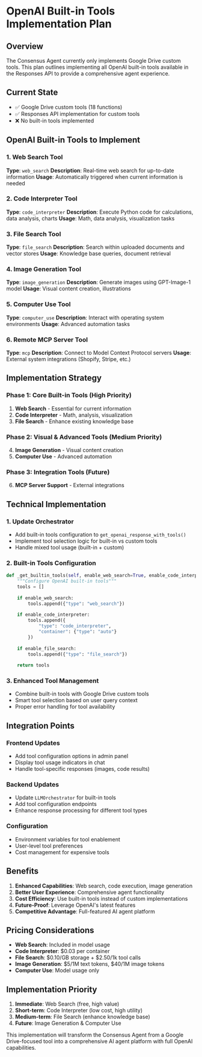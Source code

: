 # OpenAI Built-in Tools Implementation Plan

## Overview
The Consensus Agent currently only implements Google Drive custom tools. This plan outlines implementing all OpenAI built-in tools available in the Responses API to provide a comprehensive agent experience.

## Current State
- ✅ Google Drive custom tools (18 functions)
- ✅ Responses API implementation for custom tools
- ❌ No built-in tools implemented

## OpenAI Built-in Tools to Implement

### 1. Web Search Tool
**Type**: `web_search`
**Description**: Real-time web search for up-to-date information
**Usage**: Automatically triggered when current information is needed

### 2. Code Interpreter Tool  
**Type**: `code_interpreter`
**Description**: Execute Python code for calculations, data analysis, charts
**Usage**: Math, data analysis, visualization tasks

### 3. File Search Tool
**Type**: `file_search`
**Description**: Search within uploaded documents and vector stores
**Usage**: Knowledge base queries, document retrieval

### 4. Image Generation Tool
**Type**: `image_generation`
**Description**: Generate images using GPT-Image-1 model
**Usage**: Visual content creation, illustrations

### 5. Computer Use Tool
**Type**: `computer_use`
**Description**: Interact with operating system environments
**Usage**: Advanced automation tasks

### 6. Remote MCP Server Tool
**Type**: `mcp`
**Description**: Connect to Model Context Protocol servers
**Usage**: External system integrations (Shopify, Stripe, etc.)

## Implementation Strategy

### Phase 1: Core Built-in Tools (High Priority)
1. **Web Search** - Essential for current information
2. **Code Interpreter** - Math, analysis, visualization
3. **File Search** - Enhance existing knowledge base

### Phase 2: Visual & Advanced Tools (Medium Priority)
4. **Image Generation** - Visual content creation
5. **Computer Use** - Advanced automation

### Phase 3: Integration Tools (Future)
6. **MCP Server Support** - External integrations

## Technical Implementation

### 1. Update Orchestrator
- Add built-in tools configuration to `get_openai_response_with_tools()`
- Implement tool selection logic for built-in vs custom tools
- Handle mixed tool usage (built-in + custom)

### 2. Built-in Tools Configuration
```python
def _get_builtin_tools(self, enable_web_search=True, enable_code_interpreter=True, enable_file_search=True):
    """Configure OpenAI built-in tools"""
    tools = []
    
    if enable_web_search:
        tools.append({"type": "web_search"})
    
    if enable_code_interpreter:
        tools.append({
            "type": "code_interpreter",
            "container": {"type": "auto"}
        })
    
    if enable_file_search:
        tools.append({"type": "file_search"})
    
    return tools
```

### 3. Enhanced Tool Management
- Combine built-in tools with Google Drive custom tools
- Smart tool selection based on user query context
- Proper error handling for tool availability

## Integration Points

### Frontend Updates
- Add tool configuration options in admin panel
- Display tool usage indicators in chat
- Handle tool-specific responses (images, code results)

### Backend Updates  
- Update `LLMOrchestrator` for built-in tools
- Add tool configuration endpoints
- Enhance response processing for different tool types

### Configuration
- Environment variables for tool enablement
- User-level tool preferences
- Cost management for expensive tools

## Benefits

1. **Enhanced Capabilities**: Web search, code execution, image generation
2. **Better User Experience**: Comprehensive agent functionality
3. **Cost Efficiency**: Use built-in tools instead of custom implementations
4. **Future-Proof**: Leverage OpenAI's latest features
5. **Competitive Advantage**: Full-featured AI agent platform

## Pricing Considerations

- **Web Search**: Included in model usage
- **Code Interpreter**: $0.03 per container
- **File Search**: $0.10/GB storage + $2.50/1k tool calls
- **Image Generation**: $5/1M text tokens, $40/1M image tokens
- **Computer Use**: Model usage only

## Implementation Priority

1. **Immediate**: Web Search (free, high value)
2. **Short-term**: Code Interpreter (low cost, high utility)
3. **Medium-term**: File Search (enhance knowledge base)
4. **Future**: Image Generation & Computer Use

This implementation will transform the Consensus Agent from a Google Drive-focused tool into a comprehensive AI agent platform with full OpenAI capabilities.

